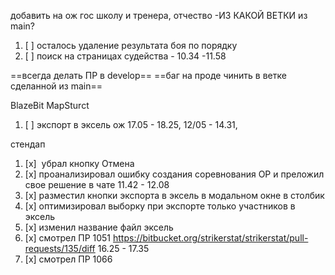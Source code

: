 добавить на ож гос школу и тренера, отчество -ИЗ КАКОЙ ВЕТКИ из main?

1. [ ] осталось удаление результата боя по порядку 
2. [ ] поиск на страницах судейства - 10.34 -11.58

==всегда делать ПР в develop==
==баг на проде чинить в ветке сделанной из main== 

BlazeBit MapSturct


1. [ ] экспорт в эксель ож 17.05 - 18.25, 12/05 - 14.31, 



стендап
1. [x]  убрал кнопку Отмена
2. [x] проанализировал ошибку создания соревнования ОР и преложил свое решение в чате 11.42 - 12.08
3. [x] разместил кнопки экспорта в эксель в модальном окне в столбик
4. [x] оптимизировал выборку при экспорте  только участников в эксель
5. [x] изменил название файл эксель 
6. [x] смотрел ПР 1051 https://bitbucket.org/strikerstat/strikerstat/pull-requests/135/diff  16.25 - 17.35 
7. [x] смотрел ПР 1066 

